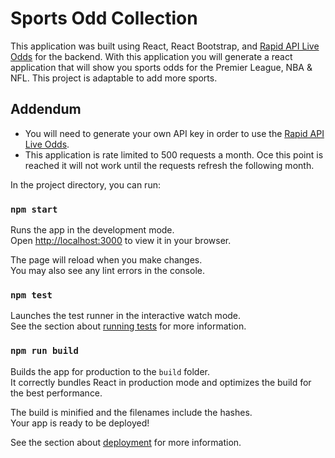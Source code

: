 # Sports Odd Collection

This application was built using React, React Bootstrap, and [Rapid API Live Odds](https://rapidapi.com/theoddsapi/api/live-sports-odds/) for the backend. With this application you will generate a react application that will show you sports odds for the Premier League, NBA & NFL. This project is adaptable to add more sports.

## Addendum

- You will need to generate your own API key in order to use the [Rapid API Live Odds](https://rapidapi.com/theoddsapi/api/live-sports-odds/).
- This application is rate limited to 500 requests a month. Oce this point is reached it will not work until the requests refresh the following month.

In the project directory, you can run:

### `npm start`

Runs the app in the development mode.\
Open [http://localhost:3000](http://localhost:3000) to view it in your browser.

The page will reload when you make changes.\
You may also see any lint errors in the console.

### `npm test`

Launches the test runner in the interactive watch mode.\
See the section about [running tests](https://facebook.github.io/create-react-app/docs/running-tests) for more information.

### `npm run build`

Builds the app for production to the `build` folder.\
It correctly bundles React in production mode and optimizes the build for the best performance.

The build is minified and the filenames include the hashes.\
Your app is ready to be deployed!

See the section about [deployment](https://facebook.github.io/create-react-app/docs/deployment) for more information.
